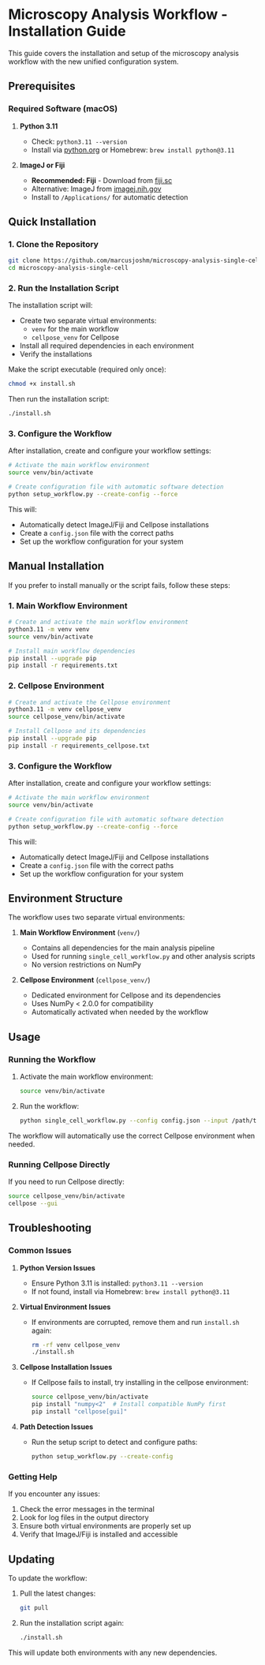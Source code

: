 # Microscopy Analysis Workflow - Installation Guide

This guide covers the installation and setup of the microscopy analysis workflow with the new unified configuration system.

## Prerequisites

### Required Software (macOS)

1. **Python 3.11**
   - Check: `python3.11 --version`
   - Install via [python.org](https://www.python.org/downloads/) or Homebrew: `brew install python@3.11`

2. **ImageJ or Fiji**
   - **Recommended: Fiji** - Download from [fiji.sc](https://fiji.sc/)
   - Alternative: ImageJ from [imagej.nih.gov](https://imagej.nih.gov/ij/download.html)
   - Install to `/Applications/` for automatic detection

## Quick Installation

### 1. Clone the Repository

```bash
git clone https://github.com/marcusjoshm/microscopy-analysis-single-cell.git
cd microscopy-analysis-single-cell
```

### 2. Run the Installation Script

The installation script will:
- Create two separate virtual environments:
  - `venv` for the main workflow
  - `cellpose_venv` for Cellpose
- Install all required dependencies in each environment
- Verify the installations

Make the script executable (required only once):
```bash
chmod +x install.sh
```

Then run the installation script:
```bash
./install.sh
```

### 3. Configure the Workflow

After installation, create and configure your workflow settings:

```bash
# Activate the main workflow environment
source venv/bin/activate

# Create configuration file with automatic software detection
python setup_workflow.py --create-config --force
```

This will:
- Automatically detect ImageJ/Fiji and Cellpose installations
- Create a `config.json` file with the correct paths
- Set up the workflow configuration for your system

## Manual Installation

If you prefer to install manually or the script fails, follow these steps:

### 1. Main Workflow Environment

```bash
# Create and activate the main workflow environment
python3.11 -m venv venv
source venv/bin/activate

# Install main workflow dependencies
pip install --upgrade pip
pip install -r requirements.txt
```

### 2. Cellpose Environment

```bash
# Create and activate the Cellpose environment
python3.11 -m venv cellpose_venv
source cellpose_venv/bin/activate

# Install Cellpose and its dependencies
pip install --upgrade pip
pip install -r requirements_cellpose.txt
```

### 3. Configure the Workflow

After installation, create and configure your workflow settings:

```bash
# Activate the main workflow environment
source venv/bin/activate

# Create configuration file with automatic software detection
python setup_workflow.py --create-config --force
```

This will:
- Automatically detect ImageJ/Fiji and Cellpose installations
- Create a `config.json` file with the correct paths
- Set up the workflow configuration for your system

## Environment Structure

The workflow uses two separate virtual environments:

1. **Main Workflow Environment** (`venv/`)
   - Contains all dependencies for the main analysis pipeline
   - Used for running `single_cell_workflow.py` and other analysis scripts
   - No version restrictions on NumPy

2. **Cellpose Environment** (`cellpose_venv/`)
   - Dedicated environment for Cellpose and its dependencies
   - Uses NumPy < 2.0.0 for compatibility
   - Automatically activated when needed by the workflow

## Usage

### Running the Workflow

1. Activate the main workflow environment:
   ```bash
   source venv/bin/activate
   ```

2. Run the workflow:
   ```bash
   python single_cell_workflow.py --config config.json --input /path/to/input --output /path/to/output
   ```

The workflow will automatically use the correct Cellpose environment when needed.

### Running Cellpose Directly

If you need to run Cellpose directly:

```bash
source cellpose_venv/bin/activate
cellpose --gui
```

## Troubleshooting

### Common Issues

1. **Python Version Issues**
   - Ensure Python 3.11 is installed: `python3.11 --version`
   - If not found, install via Homebrew: `brew install python@3.11`

2. **Virtual Environment Issues**
   - If environments are corrupted, remove them and run `install.sh` again:
     ```bash
     rm -rf venv cellpose_venv
     ./install.sh
     ```

3. **Cellpose Installation Issues**
   - If Cellpose fails to install, try installing in the cellpose environment:
     ```bash
     source cellpose_venv/bin/activate
     pip install "numpy<2"  # Install compatible NumPy first
     pip install "cellpose[gui]"
     ```

4. **Path Detection Issues**
   - Run the setup script to detect and configure paths:
     ```bash
     python setup_workflow.py --create-config
     ```

### Getting Help

If you encounter any issues:
1. Check the error messages in the terminal
2. Look for log files in the output directory
3. Ensure both virtual environments are properly set up
4. Verify that ImageJ/Fiji is installed and accessible

## Updating

To update the workflow:

1. Pull the latest changes:
   ```bash
   git pull
   ```

2. Run the installation script again:
   ```bash
   ./install.sh
   ```

This will update both environments with any new dependencies. 